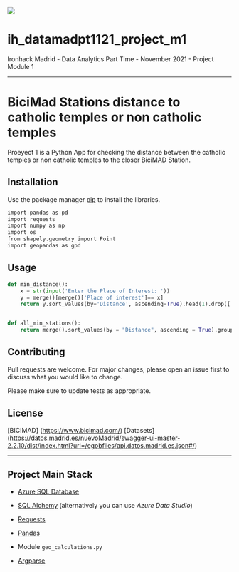 <p align="left"><img src="https://cdn-images-1.medium.com/max/184/1*2GDcaeYIx_bQAZLxWM4PsQ@2x.png"></p>

# __ih_datamadpt1121_project_m1__

Ironhack Madrid - Data Analytics Part Time - November 2021 - Project Module 1


---

# BiciMad Stations distance to catholic temples or non catholic temples


Proeyect 1 is a Python App for checking the distance between the catholic temples or non catholic temples to the closer BiciMAD Station.

## Installation

Use the package manager [pip](https://pip.pypa.io/en/stable/) to install the libraries.

```bash
import pandas as pd
import requests
import numpy as np
import os
from shapely.geometry import Point
import geopandas as gpd
```

## Usage

```python
def min_distance():
    x = str(input('Enter the Place of Interest: '))
    y = merge()[merge()['Place of interest']== x]
    return y.sort_values(by='Distance', ascending=True).head(1).drop(['City', 'lat_start', 'long_start', 'start', 'geometry_coordinates', 'long_finish', 'lat_finish', 'final'], axis = 1)


def all_min_stations():
    return merge().sort_values(by = "Distance", ascending = True).groupby('Place of interest')['Type of place','Place address','BiciMAD station', 'Station location','Distance'].nth(0).drop(["Distance"], axis = "columns")
```

## Contributing
Pull requests are welcome. For major changes, please open an issue first to discuss what you would like to change.

Please make sure to update tests as appropriate.

## License
[BICIMAD] (https://www.bicimad.com/)
[Datasets] (https://datos.madrid.es/nuevoMadrid/swagger-ui-master-2.2.10/dist/index.html?url=/egobfiles/api.datos.madrid.es.json#/)

---

## **Project Main Stack**

- [Azure SQL Database](https://portal.azure.com/)

- [SQL Alchemy](https://docs.sqlalchemy.org/en/13/intro.html) (alternatively you can use _Azure Data Studio_)

- [Requests](https://requests.readthedocs.io/)

- [Pandas](https://pandas.pydata.org/pandas-docs/stable/reference/index.html)

- Module `geo_calculations.py`

- [Argparse](https://docs.python.org/3.7/library/argparse.html)












 


 


